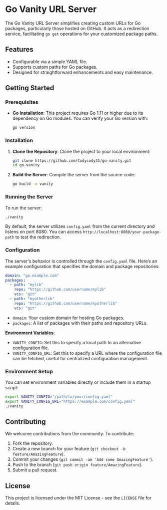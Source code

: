 # Go Vanity URL Server

The Go Vanity URL Server simplifies creating custom URLs for Go packages, particularly those hosted on GitHub. It acts as a redirection service, facilitating `go get` operations for your customized package paths.

## Features

- Configurable via a simple YAML file.
- Supports custom paths for Go packages.
- Designed for straightforward enhancements and easy maintenance.

## Getting Started

### Prerequisites

- **Go Installation**: This project requires Go 1.11 or higher due to its dependency on Go modules. You can verify your Go version with:

  ```bash
  go version
  ```

### Installation

1. **Clone the Repository**:
   Clone the project to your local environment:

   ```bash
   git clone https://github.com/Codycody31/go-vanity.git
   cd go-vanity
   ```

2. **Build the Server**:
   Compile the server from the source code:

   ```bash
   go build -o vanity
   ```

### Running the Server

To run the server:

```bash
./vanity
```

By default, the server utilizes `config.yaml` from the current directory and listens on port 8080. You can access `http://localhost:8080/your-package-path` to test the redirection.

### Configuration

The server's behavior is controlled through the `config.yaml` file. Here’s an example configuration that specifies the domain and package repositories:

```yaml
domain: "go.example.com"
packages:
  - path: "mylib"
    repo: "https://github.com/username/mylib"
    vcs: "git"
  - path: "myotherlib"
    repo: "https://github.com/username/myotherlib"
    vcs: "git"
```

- `domain`: Your custom domain for hosting Go packages.
- `packages`: A list of packages with their paths and repository URLs.

**Environment Variables**:

- `VANITY_CONFIG`: Set this to specify a local path to an alternative configuration file.
- `VANITY_CONFIG_URL`: Set this to specify a URL where the configuration file can be fetched, useful for centralized configuration management.

### Environment Setup

You can set environment variables directly or include them in a startup script:

```bash
export VANITY_CONFIG="/path/to/your/config.yaml"
export VANITY_CONFIG_URL="https://example.com/config.yaml"
./vanity
```

## Contributing

We welcome contributions from the community. To contribute:

1. Fork the repository.
2. Create a new branch for your feature (`git checkout -b feature/AmazingFeature`).
3. Commit your changes (`git commit -am 'Add some AmazingFeature'`).
4. Push to the branch (`git push origin feature/AmazingFeature`).
5. Submit a pull request.

## License

This project is licensed under the MIT License - see the `LICENSE` file for details.
